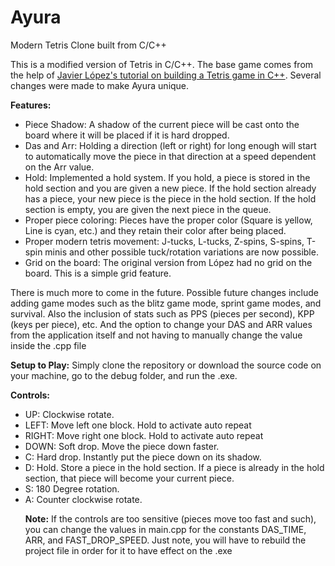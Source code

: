 # Ayura
<h>Modern Tetris Clone built from C/C++</h>

This is a modified version of Tetris in C/C++. The base game comes from the help of <a href= "https://javilop.com/gamedev/tetris-tutorial-in-c-platform-independent-focused-in-game-logic-for-beginners/">Javier López's tutorial on building a Tetris game in C++</a>. Several changes were made to make Ayura unique.

<b><strong>Features:</strong></b>
<ul>
  <li>Piece Shadow: A shadow of the current piece will be cast onto the board where it will be placed if it is hard dropped.
  <li>Das and Arr: Holding a direction (left or right) for long enough will start to automatically move the piece in that direction at a speed dependent on the Arr value.
  <li>Hold: Implemented a hold system. If you hold, a piece is stored in the hold section and you are given a new piece. If the hold section already has a piece, your new piece is the piece in the hold section. If the hold section is empty, you are given the next piece in the queue.
  <li>Proper piece coloring: Pieces have the proper color (Square is yellow, Line is cyan, etc.) and they retain their color after being placed.
  <li>Proper modern tetris movement: J-tucks, L-tucks, Z-spins, S-spins, T-spin minis and other possible tuck/rotation variations are now possible.
  <li>Grid on the board: The original version from López had no grid on the board. This is a simple grid feature. 
</ul


There is much more to come in the future. Possible future changes include adding game modes such as the blitz game mode, sprint game modes, and survival. Also the inclusion of stats such as PPS (pieces per second), KPP (keys per piece), etc.
And the option to change your DAS and ARR values from the application itself and not having to manually change the value inside the .cpp file

<b>Setup to Play:</b> Simply clone the repository or download the source code on your machine, go to the debug folder, and run the .exe.

<b>Controls:</b>
<ul>
  <li>UP: Clockwise rotate.
  <li>LEFT: Move left one block. Hold to activate auto repeat
  <li>RIGHT: Move right one block. Hold to activate auto repeat
  <li>DOWN: Soft drop. Move the piece down faster.
  <li>C: Hard drop. Instantly put the piece down on its shadow.
  <li>D: Hold. Store a piece in the hold section. If a piece is already in the hold section, that piece will become your current piece.
  <li>S: 180 Degree rotation.
  <LI>A: Counter clockwise rotate.

<b>Note:</b> If the controls are too sensitive (pieces move too fast and such), you can change the values in main.cpp for the constants DAS_TIME, ARR, and FAST_DROP_SPEED. Just note, you will have to rebuild the project file in order for it to have effect on the .exe
